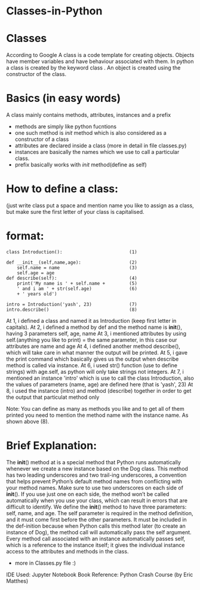 # Classes-in-Python

# Classes

According to Google A class is a code template for creating objects.
Objects have member variables and have behaviour associated with them.
In python a class is created by the keyword class . An object is created using the constructor of the class.

# Basics (in easy words)

A class mainly contains methods, attributes, instances and a prefix 

* methods are simply like python fucntions
* one such method is _init_ method which is also considered as a constructor of a class
* attributes are declared inside a class (more in detail in file classes.py)
* instances are basically the names which we use to call a particular class.
* prefix basically works with _init_ method(define as self) 

# How to define a class: 
(just write class put a space and mention name you like to assign as a class, but make sure the first letter of your class is capitalised.

# format:


    class Introduction():                         (1)  

    def __init__(self,name,age):                  (2)
        self.name = name                          (3)
        self.age = age 
    def describe(self):                           (4)
        print('My name is ' + self.name +         (5)
        ' and i am ' + str(self.age)              (6)
        + ' years old')
        
    intro = Introduction('yash', 23)              (7)
    intro.describe()                              (8)     
     

At 1, i defined a class and named it as Introduction (keep first letter in capitals).
At 2, i defined a method by def and the method name is __init__(), having 3 parameters self, age, name
At 3, i mentioned attributes by using self.(anything you like to print) = the same parameter,
      in this case our attributes are name and age
At 4, i defined another method describe(), which will take care in what manner the output will be printed.
At 5, i gave the print command which basically gives us the output when describe method is called via instance.
At 6, i used str() function (use to define strings) with age.self, as python will only take strings not integers.
At 7, i mentioned an instance 'intro' which is use to call the class Introduction,
      also the values of parameters (name, age) are defined here (that is 'yash', 23)
At 8, i used the instance (intro) and method (describe) together in order to get the output that particulat method only

Note: You can define as many as methods you like and to get all of them printed you need to mention the method name 
      with the instance name. As shown above (8).






# Brief Explanation:
The __init__() method at is a special method that Python runs automatically whenever 
we create a new instance based on the Dog class.
This method has two leading underscores and two trail-ing underscores, 
a convention that helps prevent Python’s default method names from conflicting with your method names. 
Make sure to use two underscores on each side of __init__(). 
If you use just one on each side, the method won’t be called automatically when you use your class,
which can result in errors that are difficult to identify.
We define the __init__() method to have three parameters: self, name, and age. 
The self parameter is required in the method definition, and it must come first before the other parameters. 
It must be included in the def-inition because when Python calls this method later (to create an instance of Dog),
the method call will automatically pass the self argument. Every method call associated with an instance 
automatically passes self, which is a reference to the instance itself; it gives the individual instance access
to the attributes and methods in the class.

* more in Classes.py file :)

IDE Used: Jupyter Notebook
Book Reference: Python Crash Course (by Eric Matthes)

